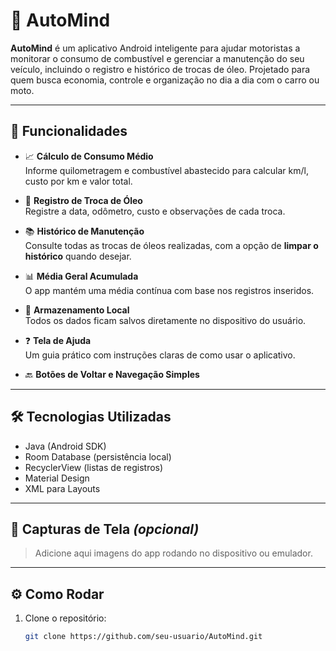 # 🚗 AutoMind

**AutoMind** é um aplicativo Android inteligente para ajudar motoristas a monitorar o consumo de combustível e gerenciar a manutenção do seu veículo, incluindo o registro e histórico de trocas de óleo. Projetado para quem busca economia, controle e organização no dia a dia com o carro ou moto.

---

## 🧠 Funcionalidades

- 📈 **Cálculo de Consumo Médio**  
  Informe quilometragem e combustível abastecido para calcular km/l, custo por km e valor total.

- 🔧 **Registro de Troca de Óleo**  
  Registre a data, odômetro, custo e observações de cada troca.

- 📚 **Histórico de Manutenção**  
  Consulte todas as trocas de óleos realizadas, com a opção de **limpar o histórico** quando desejar.

- 📊 **Média Geral Acumulada**  
  O app mantém uma média contínua com base nos registros inseridos.

- 💾 **Armazenamento Local**  
  Todos os dados ficam salvos diretamente no dispositivo do usuário.

- ❓ **Tela de Ajuda**  
  Um guia prático com instruções claras de como usar o aplicativo.

- 🔙 **Botões de Voltar e Navegação Simples**

---

## 🛠️ Tecnologias Utilizadas

- Java (Android SDK)
- Room Database (persistência local)
- RecyclerView (listas de registros)
- Material Design
- XML para Layouts

---

## 📱 Capturas de Tela *(opcional)*

> Adicione aqui imagens do app rodando no dispositivo ou emulador.

---

## ⚙️ Como Rodar

1. Clone o repositório:
   ```bash
   git clone https://github.com/seu-usuario/AutoMind.git

